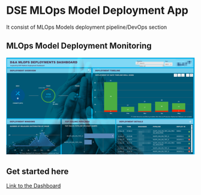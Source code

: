 # DSE MLOps Model Deployment App

It consist of MLOps Models deployment pipeline/DevOps section


## MLOps Model Deployment Monitoring
![Deploymen.png](https://github.com/PrezSeah/galleryres/blob/main/dse-app/mlops-monitor/images/MLOps-Model-Deployment.png)

## Get started here
[Link to the Dashboard](https://app.powerbi.com/links/W6z1Mrfr0z?ctid=ff9c7474-421d-4957-8d47-c4b64dec87b5&pbi_source=linkShare&source=portal&screenColor=rgba%280%2C+79%2C+159%2C+1%29&skipAppMetadata=true)
